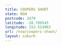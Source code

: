 ```yaml
---
title: COOPERS SHOOT
state: NSW
postcode: 2479
latitude: -28.709545
longitude: 153.514963
url: /nsw/coopers-shoot/
layout: suburb
---
```

